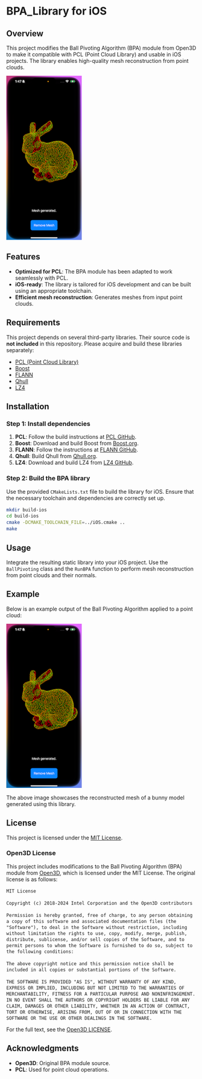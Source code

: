 # BPA_Library for iOS

## Overview

This project modifies the Ball Pivoting Algorithm (BPA) module from Open3D to make it compatible with PCL (Point Cloud Library) and usable in iOS projects. The library enables high-quality mesh reconstruction from point clouds.

![BPA Bunny Example](BPA_Bunny.PNG)

## Features

- **Optimized for PCL**: The BPA module has been adapted to work seamlessly with PCL.
- **iOS-ready**: The library is tailored for iOS development and can be built using an appropriate toolchain.
- **Efficient mesh reconstruction**: Generates meshes from input point clouds.

## Requirements

This project depends on several third-party libraries. Their source code is **not included** in this repository. Please acquire and build these libraries separately:

- [PCL (Point Cloud Library)](https://github.com/PointCloudLibrary/pcl)
- [Boost](https://www.boost.org/)
- [FLANN](https://github.com/mariusmuja/flann)
- [Qhull](http://www.qhull.org/)
- [LZ4](https://github.com/lz4/lz4)

## Installation

### Step 1: Install dependencies
1. **PCL**: Follow the build instructions at [PCL GitHub](https://github.com/PointCloudLibrary/pcl).
2. **Boost**: Download and build Boost from [Boost.org](https://www.boost.org/).
3. **FLANN**: Follow the instructions at [FLANN GitHub](https://github.com/mariusmuja/flann).
4. **Qhull**: Build Qhull from [Qhull.org](http://www.qhull.org/).
5. **LZ4**: Download and build LZ4 from [LZ4 GitHub](https://github.com/lz4/lz4).

### Step 2: Build the BPA library
Use the provided `CMakeLists.txt` file to build the library for iOS. Ensure that the necessary toolchain and dependencies are correctly set up.

```bash
mkdir build-ios
cd build-ios
cmake -DCMAKE_TOOLCHAIN_FILE=../iOS.cmake ..
make
```

## Usage

Integrate the resulting static library into your iOS project. Use the `BallPivoting` class and the `RunBPA` function to perform mesh reconstruction from point clouds and their normals.

## Example

Below is an example output of the Ball Pivoting Algorithm applied to a point cloud:

![BPA Bunny Example](BPA_Bunny.PNG)

The above image showcases the reconstructed mesh of a bunny model generated using this library.

## License

This project is licensed under the [MIT License](LICENSE).

### Open3D License

This project includes modifications to the Ball Pivoting Algorithm (BPA) module from [Open3D](https://github.com/intel-isl/Open3D), which is licensed under the MIT License. The original license is as follows:

```
MIT License

Copyright (c) 2018-2024 Intel Corporation and the Open3D contributors

Permission is hereby granted, free of charge, to any person obtaining a copy of this software and associated documentation files (the "Software"), to deal in the Software without restriction, including without limitation the rights to use, copy, modify, merge, publish, distribute, sublicense, and/or sell copies of the Software, and to permit persons to whom the Software is furnished to do so, subject to the following conditions:

The above copyright notice and this permission notice shall be included in all copies or substantial portions of the Software.

THE SOFTWARE IS PROVIDED "AS IS", WITHOUT WARRANTY OF ANY KIND, EXPRESS OR IMPLIED, INCLUDING BUT NOT LIMITED TO THE WARRANTIES OF MERCHANTABILITY, FITNESS FOR A PARTICULAR PURPOSE AND NONINFRINGEMENT. IN NO EVENT SHALL THE AUTHORS OR COPYRIGHT HOLDERS BE LIABLE FOR ANY CLAIM, DAMAGES OR OTHER LIABILITY, WHETHER IN AN ACTION OF CONTRACT, TORT OR OTHERWISE, ARISING FROM, OUT OF OR IN CONNECTION WITH THE SOFTWARE OR THE USE OR OTHER DEALINGS IN THE SOFTWARE.
```

For the full text, see the [Open3D LICENSE](LICENSE).

## Acknowledgments

- **Open3D**: Original BPA module source.
- **PCL**: Used for point cloud operations.
 

